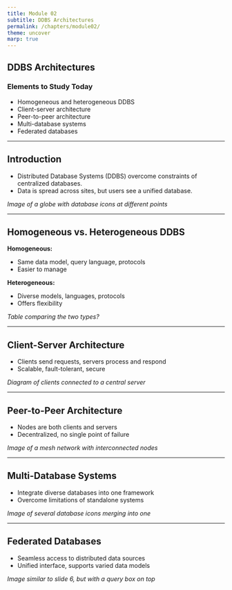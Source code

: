 ```yaml
---
title: Module 02
subtitle: DDBS Architectures
permalink: /chapters/module02/
theme: uncover
marp: true
---
```

## DDBS Architectures

### Elements to Study Today

* Homogeneous and heterogeneous DDBS
* Client-server architecture
* Peer-to-peer architecture
* Multi-database systems
* Federated databases

---
## Introduction

* Distributed Database Systems (DDBS) overcome constraints of centralized databases.
* Data is spread across sites, but users see a unified database.

*Image of a globe with database icons at different points*

---
## Homogeneous vs. Heterogeneous DDBS

**Homogeneous:**

* Same data model, query language, protocols
* Easier to manage

**Heterogeneous:**

* Diverse models, languages, protocols
* Offers flexibility

*Table comparing the two types?*

---
## Client-Server Architecture

* Clients send requests, servers process and respond
* Scalable, fault-tolerant, secure

*Diagram of clients connected to a central server*

---
## Peer-to-Peer Architecture

* Nodes are both clients and servers
* Decentralized, no single point of failure

*Image of a mesh network with interconnected nodes*

---
## Multi-Database Systems

* Integrate diverse databases into one framework
* Overcome limitations of standalone systems

*Image of several database icons merging into one*

---
## Federated Databases

* Seamless access to distributed data sources
* Unified interface, supports varied data models

*Image similar to slide 6, but with a query box on top*
